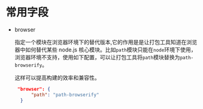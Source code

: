 # 常用字段

- browser

  指定一个模块在浏览器环境下的替代版本,它的作用是是让打包工具知道在浏览器中如何替代某些 node.js 核心模块。比如`path`模块只能在`node`环境下使用，浏览器环境不支持，使用如下配置，可以让打包工具将`path`模块替换为`path-browserify`。

  这样可以提高构建的效率和兼容性。

  ```json
   "browser": {
        "path": "path-browserify"
    }
  ```
